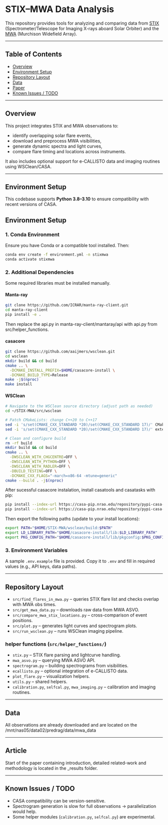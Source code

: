 # STIX–MWA Data Analysis

This repository provides tools for analyzing and comparing data from 
[STIX](https://datacenter.stix.i4ds.net/) (Spectrometer/Telescope for Imaging X-rays aboard Solar Orbiter) 
and the [MWA](https://www.mwatelescope.org/) (Murchison Widefield Array).

---

## Table of Contents
- [Overview](#overview)
- [Environment Setup](#environment-setup)
- [Repository Layout](#repository-layout)
- [Data](#data)
- [Paper](#paper)
- [Known Issues / TODO](#known-issues--todo)

---

## Overview

This project integrates STIX and MWA observations to:
- identify overlapping solar flare events,
- download and preprocess MWA visibilities,
- generate dynamic spectra and light curves,
- compare flare timing and locations across instruments.

It also includes optional support for e-CALLISTO data and imaging routines using WSClean/CASA.

---

## Environment Setup

This codebase supports **Python 3.8–3.10** to ensure compatibility with recent versions of CASA.

## Environment Setup

### 1. Conda Environment
Ensure you have Conda or a compatible tool installed. Then:
```bash
conda env create -f environment.yml -n stixmwa
conda activate stixmwa
```

### 2. Additional Dependencies
Some required libraries must be installed manually.

#### Manta-ray
```bash
git clone https://github.com/ICRAR/manta-ray-client.git
cd manta-ray-client
pip install -e .
```

Then replace the api.py in manta-ray-client/mantaray/api with api.py from src/helper_functions.

#### casacore
```bash
git clone https://github.com/aaijmers/wsclean.git
cd wsclean
mkdir build && cd build
cmake .. \
  -DCMAKE_INSTALL_PREFIX=$HOME/casacore-install \
  -DCMAKE_BUILD_TYPE=Release
make -j$(nproc)
make install
```

#### WSClean
```bash
# Navigate to the WSClean source directory (adjust path as needed)
cd ~/STIX-MWA/src/wsclean

# Patch CMakeLists: change C++20 to C++17
sed -i 's/set(CMAKE_CXX_STANDARD *20)/set(CMAKE_CXX_STANDARD 17)/' CMakeLists.txt
sed -i 's/set(CMAKE_CXX_STANDARD *20)/set(CMAKE_CXX_STANDARD 17)/' external/aocommon/CMakeLists.txt

# Clean and configure build
rm -rf build
mkdir build && cd build
cmake .. \
  -DWSCLEAN_WITH_CHGCENTRE=OFF \
  -DWSCLEAN_WITH_PYTHON=OFF \
  -DWSCLEAN_WITH_RADLER=OFF \
  -DBUILD_TESTING=OFF \
  -DCMAKE_CXX_FLAGS="-march=x86-64 -mtune=generic"
cmake --build . -j$(nproc)
```

After sucessful casacore instalation, install casatools and casatasks with pip:
```bash
pip install --index-url https://casa-pip.nrao.edu/repository/pypi-casa-release/simple casatools
pip install --index-url https://casa-pip.nrao.edu/repository/pypi-casa-release/simple casatasks
```

Then export the following paths (update to your install locations):
```bash
export PATH="$HOME/STIX-MWA/wsclean/build:$PATH"
export LD_LIBRARY_PATH="$HOME/casacore-install/lib:$LD_LIBRARY_PATH"
export PKG_CONFIG_PATH="$HOME/casacore-install/lib/pkgconfig:$PKG_CONFIG_PATH"
```

### 3. Environment Variables
A sample `.env.example` file is provided. Copy it to `.env` and fill in required values (e.g., API keys, data paths).

---

## Repository Layout

- `src/find_flares_in_mwa.py` – queries STIX flare list and checks overlap with MWA obs times.
- `src/get_mwa_data.py` – downloads raw data from MWA ASVO.
- `src/compare_mwa_stix_locations.py` – cross-comparison of event positions.
- `src/plot.py` – generates light curves and spectrogram plots.
- `src/run_wsclean.py` – runs WSClean imaging pipeline.

### helper functions (`src/helper_functions/`)
- `stix.py` – STIX flare parsing and lightcurve handling.
- `mwa_asvo.py` – querying MWA ASVO API.
- `spectrogram.py` – building spectrograms from visibilities.
- `ecallisto.py` – optional integration of e-CALLISTO data.
- `plot_flare.py` – visualization helpers.
- `utils.py` – shared helpers.
- `calibration.py`, `selfcal.py`, `mwa_imaging.py` – calibration and imaging routines.

---

## Data

All observations are already downloaded and are located on the /mnt/nas05/data02/predrag/data/mwa_data

---

## Article

Start of the paper containing introduction, detailed related-work and methodology is located in the _results folder.

---

## Known Issues / TODO
- CASA compatibility can be version-sensitive.
- Spectrogram generation is slow for full observations → parallelization would help.
- Some helper modules (`calibration.py`, `selfcal.py`) are experimental.
